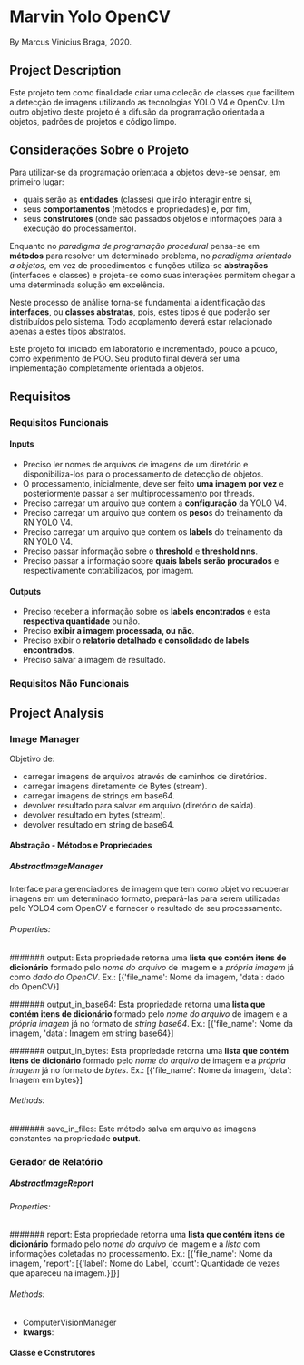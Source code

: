 # Marvin Yolo OpenCV
By Marcus Vinicius Braga, 2020.

## Project Description 
Este projeto tem como finalidade criar uma coleção de classes que facilitem a 
detecção de imagens utilizando as tecnologias YOLO V4 e OpenCv.
Um outro objetivo deste projeto é a difusão da programação orientada a objetos,
padrões de projetos e código limpo.

## Considerações Sobre o Projeto
Para utilizar-se da programação orientada a objetos deve-se pensar, em primeiro
lugar: 
- quais serão as **entidades** (classes) que irão interagir entre si, 
- seus **comportamentos** (métodos e propriedades) e, por fim, 
- seus **construtores** (onde são passados objetos e informações para a execução 
do processamento).

Enquanto no _paradigma de programação procedural_ pensa-se em **métodos** para 
resolver um determinado problema, no _paradigma orientado a objetos_, em vez
de procedimentos e funções utiliza-se **abstrações** (interfaces e classes) e 
projeta-se como suas interações permitem chegar a uma determinada solução em
excelência.  

Neste processo de análise torna-se fundamental a identificação das **interfaces**, 
ou **classes abstratas**, pois, estes tipos é que poderão ser distribuídos pelo 
sistema. Todo acoplamento deverá estar relacionado apenas a estes tipos abstratos.

Este projeto foi iniciado em laboratório e incrementado, pouco a pouco, como
experimento de POO. Seu produto final deverá ser uma implementação completamente
orientada a objetos.

## Requisitos

### Requisitos Funcionais

#### Inputs
- Preciso ler nomes de arquivos de imagens de um diretório e disponibiliza-los
para o processamento de detecção de objetos.
- O processamento, inicialmente, deve ser feito **uma imagem por vez** e 
posteriormente passar a ser multiprocessamento por threads.
- Preciso carregar um arquivo que contem a **configuração** da YOLO V4.
- Preciso carregar um arquivo que contem os **peso**s do treinamento da RN YOLO V4.
- Preciso carregar um arquivo que contem os **labels** do treinamento da RN YOLO V4.
- Preciso passar informação sobre o **threshold** e **threshold nns**.
- Preciso passar a informação sobre **quais labels serão procurados** e 
respectivamente contabilizados, por imagem.

#### Outputs
- Preciso receber a informação sobre os **labels encontrados** e esta **respectiva 
quantidade** ou não.
- Preciso **exibir a imagem processada, ou não**.
- Preciso exibir o **relatório detalhado e consolidado de labels encontrados**. 
- Preciso salvar a imagem de resultado.

### Requisitos Não Funcionais


## Project Analysis

### Image Manager
Objetivo de:
- carregar imagens de arquivos através de caminhos de diretórios.
- carregar imagens diretamente de Bytes (stream).
- carregar imagens de strings em base64.
- devolver resultado para salvar em arquivo (diretório de saída).
- devolver resultado em bytes (stream).
- devolver resultado em string de base64.

#### Abstração - Métodos e Propriedades
##### AbstractImageManager
Interface para gerenciadores de imagem que tem como objetivo recuperar
imagens em um determinado formato, prepará-las para serem utilizadas 
pelo YOLO4 com OpenCV e fornecer o resultado de seu processamento.

###### Properties:

####### output:
Esta propriedade retorna uma **lista que contém itens de dicionário** formado pelo _nome do arquivo_ de 
imagem e a _própria imagem_ já como _dado do OpenCV_. 
Ex.: [{'file_name': Nome da imagem, 'data': dado do OpenCV}]

####### output_in_base64:
Esta propriedade retorna uma **lista que contém itens de dicionário** formado pelo _nome do arquivo_ de 
imagem e a _própria imagem_ já no formato de _string base64_. 
Ex.: [{'file_name': Nome da imagem, 'data': Imagem em string base64}]

####### output_in_bytes:
Esta propriedade retorna uma **lista que contém itens de dicionário** formado pelo _nome do arquivo_ de 
imagem e a _própria imagem_ já no formato de _bytes_. 
Ex.: [{'file_name': Nome da imagem, 'data': Imagem em bytes}]

###### Methods:
####### save_in_files:
Este método salva em arquivo as imagens constantes na propriedade **output**.

### Gerador de Relatório

##### AbstractImageReport

###### Properties:
####### report:
Esta propriedade retorna uma **lista que contém itens de dicionário** formado pelo _nome do arquivo_ de 
imagem e a _lista_ com informações coletadas no processamento. 
Ex.: [{'file_name': Nome da imagem, 'report': [{'label': Nome do Label, 'count': Quantidade de vezes que 
apareceu na imagem.}]}]

###### Methods:

 
- ComputerVisionManager
- **kwargs**: 
#### Classe e Construtores
